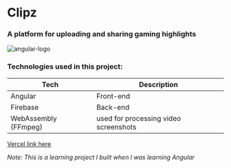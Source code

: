 # Clipz

### A platform for uploading and sharing gaming highlights

![angular-logo](https://github.com/angular/angular/raw/main/aio/src/assets/images/logos/angular/angular.png)

### Technologies used in this project:

| Tech                 | Description                           |
| -------------------- | ------------------------------------- |
| Angular              | Front-end                             |
| Firebase             | Back-end                              |
| WebAssembly (FFmpeg) | used for processing video screenshots |

<a target="_blank" href="https://clipz-rho.vercel.app/">Vercel link here</a>

_Note: This is a learning project I built when I was learning Angular_
